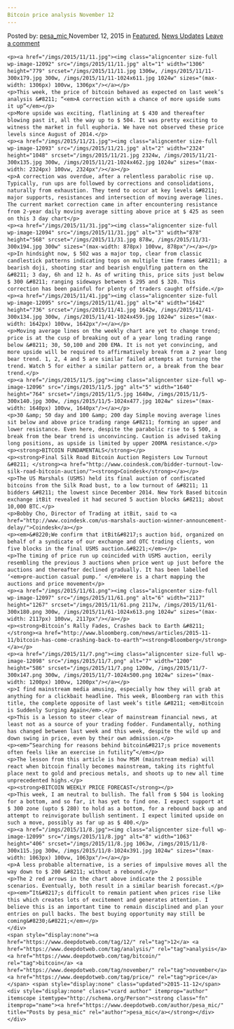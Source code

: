 ```yaml
---
Bitcoin price analysis November 12
---
```

<article class="post-listing post-12091 post type-post status-publish format-standard has-post-thumbnail hentry  tag-2688 tag-analysis tag-bitcoin tag-november tag-price">
    <div class="post-inner">
        <span>Posted by: <a href="https://www.deepdotweb.com/author/pesa_mic/" title="">pesa_mic </a></span>
    <span>November 12, 2015</span>
    <span>in <a href="https://www.deepdotweb.com/category/deepdot-news/" rel="category tag">Featured</a>, <a href="https://www.deepdotweb.com/category/news-updates/" rel="category tag">News Updates</a></span>
    <span><a href="https://www.deepdotweb.com/2015/11/12/bitcoin-price-analysis-november-12/#respond">Leave a comment</a></span>
    </p>
    <div class="clear"></div>
    
    <p><a href="/imgs/2015/11/11.jpg"><img class="aligncenter size-full wp-image-12092" src="/imgs/2015/11/11.jpg" alt="1" width="1306" height="779" srcset="/imgs/2015/11/11.jpg 1306w, /imgs/2015/11/11-300x179.jpg 300w, /imgs/2015/11/11-1024x611.jpg 1024w" sizes="(max-width: 1306px) 100vw, 1306px"/></a></p>
    <p>This week, the price of bitcoin behaved as expected on last week’s analysis &#8211; “<em>A correction with a chance of more upside sums it up”</em></p>
    <p>More upside was exciting, flatlining at $ 430 and thereafter blowing past it, all the way up to $ 504. It was pretty exciting to witness the market in full euphoria. We have not observed these price levels since August of 2014.</p>
    <p><a href="/imgs/2015/11/21.jpg"><img class="aligncenter size-full wp-image-12093" src="/imgs/2015/11/21.jpg" alt="2" width="2324" height="1048" srcset="/imgs/2015/11/21.jpg 2324w, /imgs/2015/11/21-300x135.jpg 300w, /imgs/2015/11/21-1024x462.jpg 1024w" sizes="(max-width: 2324px) 100vw, 2324px"/></a></p>
    <p>A correction was overdue, after a relentless parabolic rise up. Typically, run ups are followed by corrections and consolidations, naturally from exhaustion. They tend to occur at key levels &#8211; major supports, resistances and intersection of moving average lines. The current market correction came in after encountering resistance from 2-year daily moving average sitting above price at $ 425 as seen on this 3 day chart</p>
    <p><a href="/imgs/2015/11/31.jpg"><img class="aligncenter size-full wp-image-12094" src="/imgs/2015/11/31.jpg" alt="3" width="878" height="568" srcset="/imgs/2015/11/31.jpg 878w, /imgs/2015/11/31-300x194.jpg 300w" sizes="(max-width: 878px) 100vw, 878px"/></a></p>
    <p>In hindsight now, $ 502 was a major top, clear from classic candlestick patterns indicating tops on multiple time frames &#8211; a bearish doji, shooting star and bearish engulfing pattern on the &#8211; 3 day, 6h and 12 h. As of writing this, price sits just below $ 300 &#8211; ranging sideways between $ 295 and $ 320. This correction has been painful for plenty of traders caught offside.</p>
    <p><a href="/imgs/2015/11/41.jpg"><img class="aligncenter size-full wp-image-12095" src="/imgs/2015/11/41.jpg" alt="4" width="1642" height="736" srcset="/imgs/2015/11/41.jpg 1642w, /imgs/2015/11/41-300x134.jpg 300w, /imgs/2015/11/41-1024x459.jpg 1024w" sizes="(max-width: 1642px) 100vw, 1642px"/></a></p>
    <p>Moving average lines on the weekly chart are yet to change trend; price is at the cusp of breaking out of a year long trading range below &#8211; 30, 50,100 and 200 EMA. It is not yet convincing, and more upside will be required to affirmatively break from a 2 year long bear trend. 1, 2, 4 and 5 are similar failed attempts at turning the trend. Watch 5 for either a similar pattern or, a break from the bear trend.</p>
    <p><a href="/imgs/2015/11/5.jpg"><img class="aligncenter size-full wp-image-12096" src="/imgs/2015/11/5.jpg" alt="5" width="1640" height="764" srcset="/imgs/2015/11/5.jpg 1640w, /imgs/2015/11/5-300x140.jpg 300w, /imgs/2015/11/5-1024x477.jpg 1024w" sizes="(max-width: 1640px) 100vw, 1640px"/></a></p>
    <p>30 &amp; 50 day and 100 &amp; 200 day Simple moving average lines sit below and above price trading range &#8211; forming an upper and lower resistance. Even here, despite the parabolic rise to $ 500, a break from the bear trend is unconvincing. Caution is advised taking long positions, as upside is limited by upper 200MA resistance.</p>
    <p><strong>BITCOIN FUNDAMENTALS</strong></p>
    <p><strong>Final Silk Road Bitcoin Auction Registers Low Turnout &#8211; </strong><a href="http://www.coindesk.com/bidder-turnout-low-silk-road-bitcoin-auction/"><strong>Coindesk</strong></a></p>
    <p>The US Marshals (USMS) held its final auction of confiscated bitcoins from the Silk Road bust, to a low turnout of &#8211; 11 bidders &#8211; the lowest since December 2014. New York Based bitcoin exchange itBit revealed it had secured 5 auction blocks &#8211; about 10,000 BTC.</p>
    <p>Bobby Cho, Director of Trading at itBit, said to <a href="http://www.coindesk.com/us-marshals-auction-winner-announcement-delay/">Coindesk</a></p>
    <p><em>&#8220;We confirm that itBit&#8217;s auction bid, organized on behalf of a syndicate of our exchange and OTC trading clients, won five blocks in the final USMS auction.&#8221;</em></p>
    <p>The timing of price run up coincided with USMS auction, eerily resembling the previous 3 auctions when price went up just before the auctions and thereafter declined gradually. It has been labelled ‘<em>pre-auction casual pump.’ </em>Here is a chart mapping the auctions and price movement</p>
    <p><a href="/imgs/2015/11/61.png"><img class="aligncenter size-full wp-image-12097" src="/imgs/2015/11/61.png" alt="6" width="2117" height="1267" srcset="/imgs/2015/11/61.png 2117w, /imgs/2015/11/61-300x180.png 300w, /imgs/2015/11/61-1024x613.png 1024w" sizes="(max-width: 2117px) 100vw, 2117px"/></a></p>
    <p><strong>Bitcoin’s Rally Fades, Crashes back to Earth &#8211; </strong><a href="http://www.bloomberg.com/news/articles/2015-11-11/bitcoin-has-come-crashing-back-to-earth"><strong>Bloomberg</strong></a></p>
    <p><a href="/imgs/2015/11/7.png"><img class="aligncenter size-full wp-image-12098" src="/imgs/2015/11/7.png" alt="7" width="1200" height="586" srcset="/imgs/2015/11/7.png 1200w, /imgs/2015/11/7-300x147.png 300w, /imgs/2015/11/7-1024x500.png 1024w" sizes="(max-width: 1200px) 100vw, 1200px"/></a></p>
    <p>I find mainstream media amusing, especially how they will grab at anything for a clickbait headline. This week, Bloomberg ran with this title, the complete opposite of last week’s title &#8211; <em>Bitcoin is Suddenly Surging Again</em>.</p>
    <p>This is a lesson to steer clear of mainstream financial news, at least not as a source of your trading fodder. Fundamentally, nothing has changed between last week and this week, despite the wild up and down swing in price, even by their own admission.</p>
    <p><em>“Searching for reasons behind bitcoin&#8217;s price movements often feels like an exercise in futility”</em></p>
    <p>The lesson from this article is how MSM (mainstream media) will react when bitcoin finally becomes mainstream, taking its rightful place next to gold and precious metals, and shoots up to new all time unprecedented highs.</p>
    <p><strong>BITCOIN WEEKLY PRICE FORECAST</strong></p>
    <p>This week, I am neutral to bullish. The fall from $ 504 is looking for a bottom, and so far, it has yet to find one. I expect support at $ 300 zone (upto $ 280) to hold as a bottom, for a rebound back up and attempt to reinvigorate bullish sentiment. I expect limited upside on such a move, possibly as far up as $ 400.</p>
    <p><a href="/imgs/2015/11/8.jpg"><img class="aligncenter size-full wp-image-12099" src="/imgs/2015/11/8.jpg" alt="8" width="1063" height="406" srcset="/imgs/2015/11/8.jpg 1063w, /imgs/2015/11/8-300x115.jpg 300w, /imgs/2015/11/8-1024x391.jpg 1024w" sizes="(max-width: 1063px) 100vw, 1063px"/></a></p>
    <p>A less probable alternative, is a series of impulsive moves all the way down to $ 200 &#8211; without a rebound.</p>
    <p>The 2 red arrows in the chart above indicate the 2 possible scenarios. Eventually, both result in a similar bearish forecast.</p>
    <p><em>“It&#8217;s difficult to remain patient when prices rise like this which creates lots of excitement and generates attention. I believe this is an important time to remain disciplined and plan your entries on pull backs. The best buying opportunity may still be coming&#8230;&#8221;</em></p>
    </div>
    <span style="display:none"><a href="https://www.deepdotweb.com/tag/12/" rel="tag">12</a> <a href="https://www.deepdotweb.com/tag/analysis/" rel="tag">analysis</a> <a href="https://www.deepdotweb.com/tag/bitcoin/" rel="tag">bitcoin</a> <a href="https://www.deepdotweb.com/tag/november/" rel="tag">november</a> <a href="https://www.deepdotweb.com/tag/price/" rel="tag">price</a></span> <span style="display:none" class="updated">2015-11-12</span>
    <div style="display:none" class="vcard author" itemprop="author" itemscope itemtype="http://schema.org/Person"><strong class="fn" itemprop="name"><a href="https://www.deepdotweb.com/author/pesa_mic/" title="Posts by pesa_mic" rel="author">pesa_mic</a></strong></div>
    </div>
</article>

